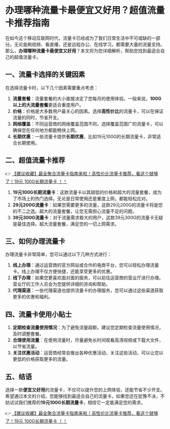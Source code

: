 # 办理哪种流量卡最便宜又好用？超值流量卡推荐指南

在如今这个移动互联网时代，流量卡已经成为了我们日常生活中不可或缺的一部分。无论是刷视频、看直播，还是远程办公、在线学习，都需要大量的流量支持。那么，**办理哪种流量卡最便宜又好用**？本文将为您详细解析，帮助您找到最适合自己的超值流量卡。

## 一、流量卡选择的关键因素

在选择流量卡时，以下几个因素需要重点考虑：

1. **流量套餐**：流量套餐的大小直接决定了您每月的使用体验。一般来说，**100G以上的大流量套餐**更适合重度用户。
2. **价格**：价格是大多数用户最关心的因素。选择**高性价比**的流量卡，可以在保证流量的同时，节省开支。
3. **网络覆盖**：不同运营商的网络覆盖范围不同，选择覆盖范围广的流量卡，可以确保您在任何地方都能畅快上网。
4. **长期优惠**：一些流量卡提供**长期优惠**，比如19元100G的长期流量卡，非常适合长期使用。

## 二、超值流量卡推荐

👉 [【建议收藏】最全聚合流量卡指南来啦！高性价比流量卡推荐，看这个就够了！19元 100G长期流量卡 ！！](https://bit.ly/Liuliangka)

1. **19元100G长期流量卡**：这款流量卡以其超低的价格和超大的流量套餐，成为了市场上的热门选择。无论是日常使用还是重度上网，都能轻松应对。
2. **29元200G流量卡**：如果您需要更多的流量，这款29元200G的流量卡将是您的不二之选。超大的流量套餐，让您无需担心流量不足的问题。
3. **39元300G流量卡**：对于流量需求极大的用户，这款39元300G的流量卡无疑是最佳选择。超大流量套餐，满足您的一切上网需求。

## 三、如何办理流量卡

办理流量卡非常简单，您可以通过以下几种方式进行：

1. **线上办理**：通过运营商的官方网站或合作的电商平台，您可以轻松办理流量卡。线上办理不仅方便快捷，还能享受更多的优惠。
2. **线下办理**：如果您更喜欢面对面的服务，可以前往运营商的营业厅进行办理。营业厅的工作人员会为您提供详细的咨询和帮助。
3. **代理渠道**：一些代理渠道也提供流量卡的办理服务，您可以通过这些渠道获取更多的优惠和福利。

## 四、流量卡使用小贴士

1. **定期检查流量使用情况**：为了避免流量超额，建议您定期检查流量使用情况，及时调整套餐。
2. **合理使用流量**：在使用流量时，尽量避免长时间观看高清视频或下载大文件，以节省流量。
3. **关注优惠活动**：运营商经常会推出各种优惠活动，关注这些活动，可以让您以更低的价格获取更多的流量。

## 五、结语

选择一款**便宜又好用**的流量卡，不仅可以提升您的上网体验，还能节省不少开支。希望通过本文的介绍，您能够找到最适合自己的流量卡。如果您还在犹豫不决，不妨试试我们推荐的**19元100G长期流量卡**，相信它一定能满足您的需求。

👉 [【建议收藏】最全聚合流量卡指南来啦！高性价比流量卡推荐，看这个就够了！19元 100G长期流量卡 ！！](https://bit.ly/Liuliangka)